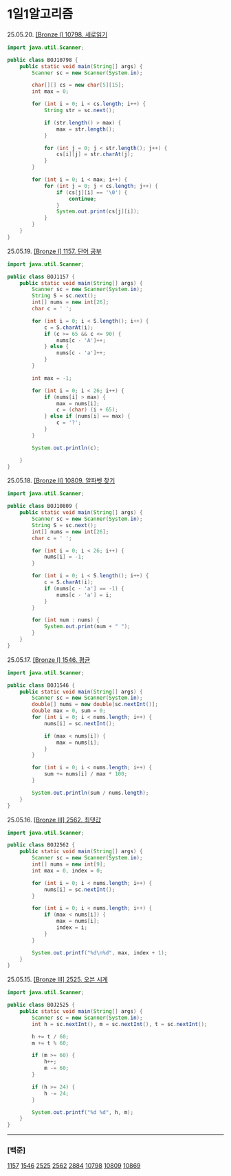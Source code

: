 # 1일1알고리즘

25.05.20. [\[Bronze Ⅰ\] 10798. 세로읽기](./Baekjoon/Bronze/10798.%20세로읽기)

```java
import java.util.Scanner;

public class BOJ10798 {
    public static void main(String[] args) {
        Scanner sc = new Scanner(System.in);

        char[][] cs = new char[5][15];
        int max = 0;

        for (int i = 0; i < cs.length; i++) {
            String str = sc.next();

            if (str.length() > max) {
                max = str.length();
            }

            for (int j = 0; j < str.length(); j++) {
                cs[i][j] = str.charAt(j);
            }
        }

        for (int i = 0; i < max; i++) {
            for (int j = 0; j < cs.length; j++) {
                if (cs[j][i] == '\0') {
                    continue;
                }
                System.out.print(cs[j][i]);
            }
        }
    }
}
```

25.05.19. [\[Bronze Ⅰ\] 1157. 단어 공부](./Baekjoon/Bronze/1157.%20단어%20공부)

```java
import java.util.Scanner;

public class BOJ1157 {
    public static void main(String[] args) {
        Scanner sc = new Scanner(System.in);
        String S = sc.next();
        int[] nums = new int[26];
        char c = ' ';

        for (int i = 0; i < S.length(); i++) {
            c = S.charAt(i);
            if (c >= 65 && c <= 90) {
                nums[c - 'A']++;
            } else {
                nums[c - 'a']++;
            }
        }

        int max = -1;

        for (int i = 0; i < 26; i++) {
            if (nums[i] > max) {
                max = nums[i];
                c = (char) (i + 65);
            } else if (nums[i] == max) {
                c = '?';
            }
        }

        System.out.println(c);

    }
}
```

25.05.18. [\[Bronze Ⅱ\] 10809. 알파벳 찾기](./Baekjoon/Bronze/10809.%20알파벳%20찾기)

```java
import java.util.Scanner;

public class BOJ10809 {
    public static void main(String[] args) {
        Scanner sc = new Scanner(System.in);
        String S = sc.next();
        int[] nums = new int[26];
        char c = ' ';

        for (int i = 0; i < 26; i++) {
            nums[i] = -1;
        }

        for (int i = 0; i < S.length(); i++) {
            c = S.charAt(i);
            if (nums[c - 'a'] == -1) {
                nums[c - 'a'] = i;
            }
        }

        for (int num : nums) {
            System.out.print(num + " ");
        }
    }
}
```

25.05.17. [\[Bronze Ⅰ\] 1546. 평균](./Baekjoon/Bronze/1546.%20평균)

```java
import java.util.Scanner;

public class BOJ1546 {
    public static void main(String[] args) {
        Scanner sc = new Scanner(System.in);
        double[] nums = new double[sc.nextInt()];
        double max = 0, sum = 0;
        for (int i = 0; i < nums.length; i++) {
            nums[i] = sc.nextInt();

            if (max < nums[i]) {
                max = nums[i];
            }
        }

        for (int i = 0; i < nums.length; i++) {
            sum += nums[i] / max * 100;
        }

        System.out.println(sum / nums.length);
    }
}
```

25.05.16. [\[Bronze Ⅲ\] 2562. 최댓값](./Baekjoon/Bronze/2562.%20최댓값)

```java
import java.util.Scanner;

public class BOJ2562 {
    public static void main(String[] args) {
        Scanner sc = new Scanner(System.in);
        int[] nums = new int[9];
        int max = 0, index = 0;

        for (int i = 0; i < nums.length; i++) {
            nums[i] = sc.nextInt();
        }

        for (int i = 0; i < nums.length; i++) {
            if (max < nums[i]) {
                max = nums[i];
                index = i;
            }
        }

        System.out.printf("%d\n%d", max, index + 1);
    }
}
```

25.05.15. [\[Bronze Ⅲ\] 2525. 오븐 시계](./Baekjoon/Bronze/2525.%20오븐%20시계)

```java
import java.util.Scanner;

public class BOJ2525 {
	public static void main(String[] args) {
		Scanner sc = new Scanner(System.in);
		int h = sc.nextInt(), m = sc.nextInt(), t = sc.nextInt();

		h += t / 60;
		m += t % 60;

		if (m >= 60) {
			h++;
			m -= 60;
		}

		if (h >= 24) {
			h -= 24;
		}

		System.out.printf("%d %d", h, m);
	}
}
```

---

### [백준]

[1157](./Baekjoon/Bronze/1157.%20단어%20공부)
[1546](./Baekjoon/Bronze/1546.%20평균)
[2525](./Baekjoon/Bronze/2525.%20오븐%20시계)
[2562](./Baekjoon/Bronze/2562.%20최댓값)
[2884](./Baekjoon/Bronze/2884.%20알람%20시계)
[10798](./Baekjoon/Bronze/10798.%20세로읽기)
[10809](./Baekjoon/Bronze/10809.%20알파벳%20찾기)
[10869](./Baekjoon/Bronze/10869.%20사칙연산)
